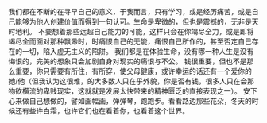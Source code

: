 我们都在不断的在寻早自己的意义，于我而言，只有学习，或是经历痛苦，或是自己能够为他人创建价值而得到一句认可。生命是卑微的，但也是震撼的，无非是天时地利。
不要想着那些远超自己能力的可能，这样只会在你竭尽全力，或是即将竭尽全而面对那种飘渺时，时痛恨自己的无能，痛恨自己所作的，甚至否定自己存在的一切，陷入虚无主义的陷阱。
我们都是在体验生命，没有哪一种人生是没有悔恨的，完美的想象只会加剧自身对现实的痛恨与不公。
钱很重要，但也不是那么重要，你只需要有所住，有所穿，使父母健康，或许幸运的话还有一个爱你的她/他（但我认为这很难，的大多数人只在乎外貌，你是否有钱，很多人只在会那物欲横流的卑贱现实，这就就是发展太快带来的精神匮乏的直接表现之一）。
安下心来做自己想做的，譬如画幅画，弹弹琴，跑跑步。看看路边那些花朵，冬天的时候还有些许白霜，也许它们也在看着你，也看着这个世界。
